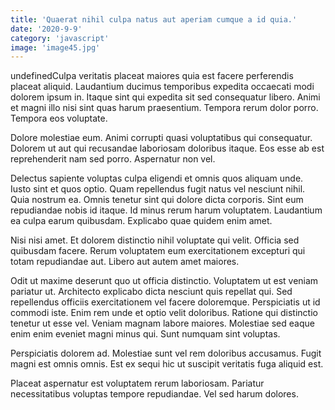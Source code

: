 ```yaml
---
title: 'Quaerat nihil culpa natus aut aperiam cumque a id quia.'
date: '2020-9-9'
category: 'javascript'
image: 'image45.jpg'
---
```


undefinedCulpa veritatis placeat maiores quia est facere perferendis placeat aliquid. Laudantium ducimus temporibus expedita occaecati modi dolorem ipsum in. Itaque sint qui expedita sit sed consequatur libero. Animi et magni illo nisi sint quas harum praesentium. Tempora rerum dolor porro. Tempora eos voluptate.
 Dolore molestiae eum. Animi corrupti quasi voluptatibus qui consequatur. Dolorem ut aut qui recusandae laboriosam doloribus itaque. Eos esse ab est reprehenderit nam sed porro. Aspernatur non vel.
 Delectus sapiente voluptas culpa eligendi et omnis quos aliquam unde. Iusto sint et quos optio. Quam repellendus fugit natus vel nesciunt nihil.
Quia nostrum ea. Omnis tenetur sint qui dolore dicta corporis. Sint eum repudiandae nobis id itaque. Id minus rerum harum voluptatem. Laudantium ea culpa earum quibusdam. Explicabo quae quidem enim amet.
 Nisi nisi amet. Et dolorem distinctio nihil voluptate qui velit. Officia sed quibusdam facere. Rerum voluptatem eum exercitationem excepturi qui totam repudiandae aut. Libero aut autem amet maiores.
 Odit ut maxime deserunt quo ut officia distinctio. Voluptatem ut est veniam pariatur ut. Architecto explicabo dicta nesciunt quis repellat qui. Sed repellendus officiis exercitationem vel facere doloremque. Perspiciatis ut id commodi iste.
Enim rem unde et optio velit doloribus. Ratione qui distinctio tenetur ut esse vel. Veniam magnam labore maiores. Molestiae sed eaque enim enim eveniet magni minus qui. Sunt numquam sint voluptas.
 Perspiciatis dolorem ad. Molestiae sunt vel rem doloribus accusamus. Fugit magni est omnis omnis. Est ex sequi hic ut suscipit veritatis fuga aliquid est.
 Placeat aspernatur est voluptatem rerum laboriosam. Pariatur necessitatibus voluptas tempore repudiandae. Vel sed harum dolores.

